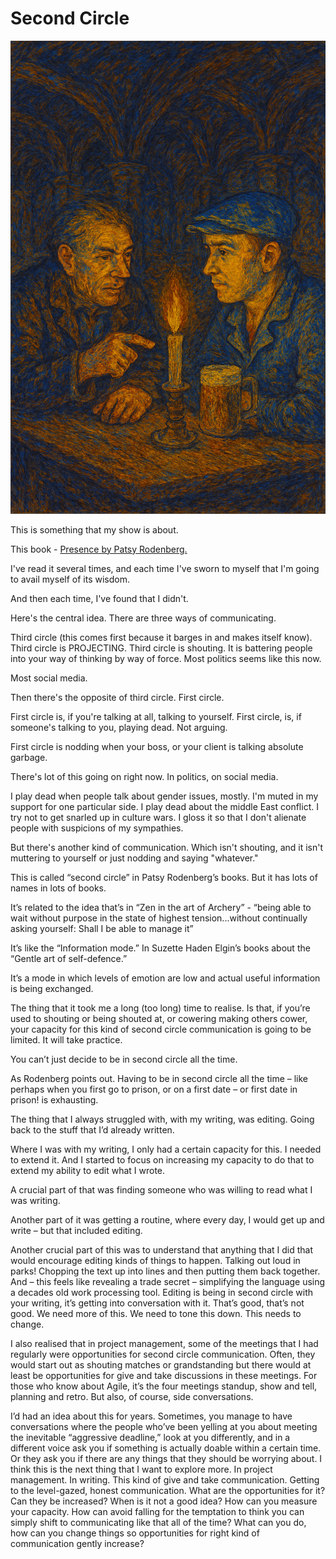 # Second Circle

![A conversation](../assets/conversation.jpg)

This is something that my show is about.

This book - [Presence by Patsy Rodenberg.](https://www.amazon.co.uk/Presence-Positive-Energy-Success-Situation/dp/0141039477)

I've read it several times, and each time I've sworn to myself that I'm going to avail myself of its wisdom. 

And then each time, I've found that I didn't.

Here's the central idea. There are three ways of communicating.

Third circle (this comes first because it barges in and makes itself know). Third circle is PROJECTING. Third circle is shouting. It is battering people into your way of thinking by way of force. Most politics seems like this now.

Most social media. 

Then there's the opposite of third circle. First circle.

First circle is, if you're talking at all, talking to yourself. First circle, is, if someone's talking to you, playing dead. Not arguing. 

First circle is nodding when your boss, or your client is talking absolute garbage.

There's lot of this going on right now. In politics, on social media.

I play dead when people talk about gender issues, mostly. I'm muted in my support for one particular side. I play dead about the middle East conflict. I try not to get snarled up in culture wars. I gloss it so that I don't alienate people with suspicions of my sympathies.

But there's another kind of communication. Which isn't shouting, and it isn't muttering to yourself or just nodding and saying "whatever."

This is called “second circle” in Patsy Rodenberg’s books. But it has lots of names in lots of books. 

It’s related to the idea that’s in “Zen in the art of Archery” - “being able to wait without purpose in the state of highest tension...without continually asking yourself: Shall I be able to manage it”

It’s like the “Information mode.” In Suzette Haden Elgin’s books about the “Gentle art of self-defence.”

It’s a mode in which levels of emotion are low and actual useful information is being exchanged.

The thing that it took me a long (too long) time to realise. Is that, if you’re used to shouting or being shouted at, or cowering making others cower, your capacity for this kind of second circle communication is going to be limited. It will take practice.

You can’t just decide to be in second circle all the time.

As Rodenberg points out. Having to be in second circle all the time – like perhaps when you first go to prison, or on a first date – or first date in prison! is exhausting.

The thing that I always struggled with, with my writing, was editing. Going back to the stuff that I’d already written. 

Where I was with my writing, I only had a certain capacity for this. I needed to extend it. And I started to focus on increasing my capacity to do that to extend my ability to edit what I wrote.  

A crucial part of that was finding someone who was willing to read what I was writing. 

Another part of it was getting a routine, where every day, I would get up and write – but that included editing.

Another crucial part of this was to understand that anything that I did that would encourage editing kinds of things to happen. Talking out loud in parks! Chopping the text up into lines and then putting them back together. And – this feels like revealing a trade secret – simplifying the language using a decades old work processing tool.
Editing is being in second circle with your writing, it’s getting into conversation with it. That’s good, that’s not good. We need more of this. We need to tone this down. This needs to change.

I also realised that in project management, some of the meetings that I had regularly were opportunities for second circle communication. Often, they would start out as shouting matches or grandstanding but there would at least be opportunities for give and take discussions in these meetings. For those who know about Agile, it’s the four meetings standup, show and tell, planning and retro. But also, of course, side conversations.

I’d had an idea about this for years. Sometimes, you manage to have conversations where the people who’ve been yelling at you about meeting the inevitable “aggressive deadline,” look at you differently, and in a different voice ask you if something is actually doable within a certain time. Or they ask you if there are any things that they should be worrying about. 
I think this is the next thing that I want to explore more.  In project management. In writing. This kind of give and take communication. Getting to the level-gazed, honest communication. 
What are the opportunities for it? Can they be increased? When is it not a good idea? How can you measure your capacity. How can avoid falling for the temptation to think you can simply shift to communicating like that all of the time? What can you do, how can you change things so opportunities for right kind of communication gently increase? 
